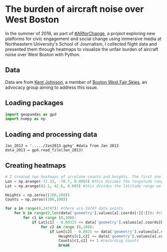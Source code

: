 # The burden of aircraft noise over West Boston

In the summer of 2018, as part of [#ARforChange](http://www.storybench.org/arforchange-project-using-immersive-technologies-data-social-change/), a project exploring new platforms for civic engagement and social change using immersive media at Northeastern University's School of Journalism, I collected flight data and presented them through heatmaps to visualize the unfair burden of aircraft noise over West Boston with Python.

## Data
Data are from [Kent Johnson](http://kentsj.com/BWFS/Logan_33L_Flight_Tracks_2013_vs_2015.html), a member of [Boston West Fair Skies](https://www.bostonwestfairskies.org/news.html), an advocacy group aiming to address this issue.

## Loading packages
```Python
import geopandas as gpd
import numpy as np
```

## Loading and processing data
```
Jan_2013 = '...../Jan2013.gpkg' #data from Jan 2013
data_2013 = gpd.read_file(Jan_2013)
```

## Creating heatmaps
```Python
# I created two heatmaps of airplane counts and heights. The first one shows the mean heights of flights over a 100x100 grid over parts Boston area near Logan Airport, while the second one shows the number of counts of flights in each 100x100 cell.
Lon = np.arange(-71.33, -70.7, 0.0063) #this divides the longitude range we want into 100 equal intervals; we do this because we want to take mean values of heights in those 100x100 small cells in the 100x100 grid to plot the heatmap
Lat = np.arange(42.1, 42.6, 0.005) #this divides the latitude range we want into 100 equal intervals

Heights = np.zeros((100,100))
Counts = np.zeros((100,100))

for a in range(0,24747): #there are 24747 data points
    for b in range(0,len(data['geometry'].values[a].coords[:][:])): #this is the length of
        for c1 in range (0,100):
            if Lat[c1] - 0.00315 <= data['geometry'].values[a].coords[b][0] < Lat[c1] + 0.00315: #we are making the 100 latitude and longnitude points in Lat and Lon the center of the small cells here, that's why we have plus and minus half of the change of lat/lon per small cell (the small cells make up the grid that we will need for the heat map)
                for c2 in range (0,100):
                    if Lon[c2] - 0.0025 <= data['geometry'].values[a].coords[b][1] < Lon[c2] + 0.0025:
                        Heights[c1,c2] += data['geometry'].values[a].coords[b][2] # we are putting heights of flight path points (like the points recorded in a linestring) that correspond to the small cell of lat/lon area in that small cell
                        Counts[c1,c2] += 1 #recording counts
                        break
```
